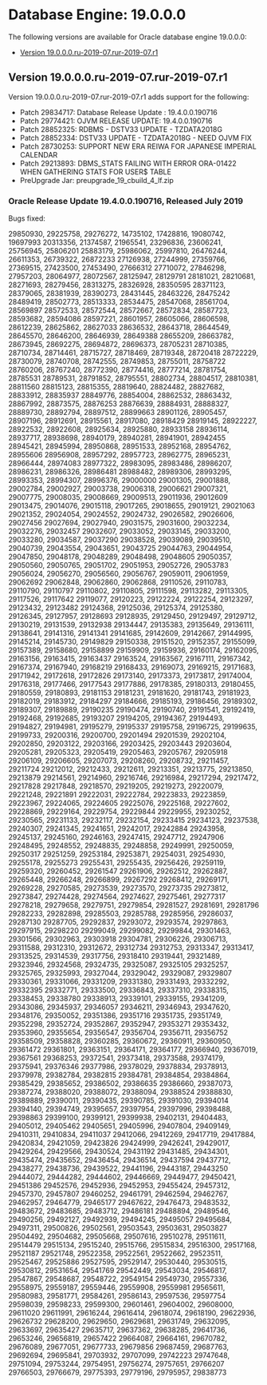 # Database Engine: 19\.0\.0\.0<a name="Appendix.Oracle.RU-RUR.19.0.0.0"></a>

The following versions are available for Oracle database engine 19\.0\.0\.0:
+ [Version 19\.0\.0\.0\.ru\-2019\-07\.rur\-2019\-07\.r1](#Appendix.Oracle.RU-RUR.19.0.0.0.ru-2019-07.rur-2019-07.r1)

## Version 19\.0\.0\.0\.ru\-2019\-07\.rur\-2019\-07\.r1<a name="Appendix.Oracle.RU-RUR.19.0.0.0.ru-2019-07.rur-2019-07.r1"></a>

Version 19\.0\.0\.0\.ru\-2019\-07\.rur\-2019\-07\.r1 adds support for the following: 
+ Patch 29834717: Database Release Update : 19\.4\.0\.0\.190716
+ Patch 29774421: OJVM RELEASE UPDATE: 19\.4\.0\.0\.190716
+ Patch 28852325: RDBMS \- DSTV33 UPDATE \- TZDATA2018G
+ Patch 28852334: DSTV33 UPDATE \- TZDATA2018G \- NEED OJVM FIX
+ Patch 28730253: SUPPORT NEW ERA REIWA FOR JAPANESE IMPERIAL CALENDAR
+ Patch 29213893: DBMS\_STATS FAILING WITH ERROR ORA\-01422 WHEN GATHERING STATS FOR USER$ TABLE
+ PreUpgrade Jar: preupgrade\_19\_cbuild\_4\_lf\.zip

### Oracle Release Update 19\.4\.0\.0\.190716, Released July 2019<a name="Appendix.Oracle-RU-19.4.0.0.190716-Bugs-Fixed"></a>

Bugs fixed:

 29850930, 29225758, 29276272, 14735102, 17428816, 19080742, 19697993 20313356, 21374587, 21965541, 23296836, 23606241, 25756945, 25806201 25883179, 25986062, 25997810, 26476244, 26611353, 26739322, 26872233 27126938, 27244999, 27359766, 27369515, 27423500, 27453490, 27666312 27710072, 27846298, 27957203, 28064977, 28072567, 28125947, 28129791 28181021, 28210681, 28271693, 28279456, 28313275, 28326928, 28350595 28371123, 28379065, 28381939, 28390273, 28431445, 28463226, 28475242 28489419, 28502773, 28513333, 28534475, 28547068, 28561704, 28569897 28572533, 28572544, 28572667, 28572834, 28587723, 28593682, 28594086 28597221, 28601957, 28605066, 28606598, 28612239, 28625862, 28627033 28636532, 28643718, 28644549, 28645570, 28646200, 28646939, 28649388 28655209, 28663782, 28673945, 28692275, 28694872, 28696373, 28705231 28710385, 28710734, 28714461, 28715727, 28718469, 28719348, 28720418 28722229, 28730079, 28740708, 28742555, 28749853, 28755011, 28758722 28760206, 28767240, 28772390, 28774416, 28777214, 28781754, 28785531 28789531, 28791852, 28795551, 28802734, 28804517, 28810381, 28811560 28815123, 28815355, 28819640, 28824482, 28827682, 28833912, 28835937 28849776, 28854004, 28862532, 28863432, 28867992, 28873575, 28876253 28876639, 28884931, 28888327, 28889730, 28892794, 28897512, 28899663 28901126, 28905457, 28907196, 28912691, 28915561, 28917080, 28918429 28919145, 28922227, 28922532, 28922608, 28925634, 28925880, 28933158 28936114, 28937717, 28938698, 28940179, 28940281, 28941901, 28942455 28945421, 28945994, 28950868, 28951533, 28952168, 28954762, 28955606 28956908, 28957292, 28957723, 28962775, 28965231, 28966444, 28974083 28977322, 28983095, 28983486, 28986207, 28986231, 28986326, 28986481 28988482, 28989306, 28993295, 28993353, 28994307, 28996376, 29000000 29001305, 29001888, 29002784, 29002927, 29003738, 29006318, 29006621 29007321, 29007775, 29008035, 29008669, 29009513, 29011936, 29012609 29013475, 29014076, 29015118, 29017265, 29018655, 29019121, 29021063 29021352, 29024054, 29024552, 29024732, 29026582, 29026606, 29027456 29027694, 29027940, 29031575, 29031600, 29032234, 29032276, 29032457 29032607, 29033052, 29033145, 29033200, 29033280, 29034587, 29037290 29038528, 29039089, 29039510, 29040739, 29043554, 29043651, 29043725 29044763, 29044954, 29047850, 29048178, 29048289, 29048498, 29048605 29050357, 29050560, 29050765, 29051702, 29051953, 29052726, 29053783 29056024, 29056270, 29056560, 29056767, 29059011, 29061959, 29062692 29062848, 29062860, 29062868, 29110526, 29110783, 29110790, 29110797 29110802, 29110805, 29111598, 29113282, 29113305, 29117526, 29117642 29119077, 29120223, 29122224, 29122254, 29123297, 29123432, 29123482 29124368, 29125036, 29125374, 29125380, 29126345, 29127957, 29128693 29128935, 29129450, 29129497, 29129712, 29130219, 29131539, 29132938 29134447, 29135383, 29135649, 29136111, 29138641, 29141316, 29141341 29141685, 29142609, 29142667, 29144995, 29145214, 29145730, 29149829 29150338, 29151520, 29152357, 29155099, 29157389, 29158680, 29158899 29159909, 29159936, 29160174, 29162095, 29163156, 29163415, 29163437 29163524, 29163567, 29167111, 29167342, 29167374, 29167940, 29168219 29168433, 29169073, 29169215, 29171683, 29171942, 29172618, 29172826 29173140, 29173373, 29173817, 29174004, 29176318, 29177466, 29177543 29177886, 29178385, 29180313, 29180455, 29180559, 29180893, 29181153 29181231, 29181620, 29181743, 29181923, 29182019, 29183912, 29184297 29184666, 29185193, 29186456, 29189302, 29189307, 29189889, 29190235 29190474, 29190740, 29191541, 29192419, 29192468, 29192685, 29193207 29194205, 29194367, 29194493, 29194827, 29194981, 29195279, 29195337 29195758, 29196725, 29199635, 29199733, 29200316, 29200700, 29201494 29201539, 29202104, 29202850, 29203122, 29203166, 29203425, 29203443 29203604, 29205281, 29205323, 29205419, 29205463, 29205767, 29205918 29206109, 29206605, 29207073, 29208260, 29208732, 29211457, 29211724 29212012, 29212433, 29212611, 29213351, 29213775, 29213850, 29213879 29214561, 29214960, 29216746, 29216984, 29217294, 29217472, 29217828 29217848, 29218570, 29219205, 29219273, 29220079, 29221248, 29221891 29222031, 29222784, 29223833, 29223859, 29223967, 29224065, 29224605 29225076, 29225168, 29227602, 29228869, 29229164, 29229754, 29229844 29229955, 29230252, 29230565, 29231133, 29232117, 29232154, 29233415 29234123, 29237538, 29240307, 29241345, 29241651, 29242017, 29242884 29243958, 29245137, 29245160, 29246163, 29247415, 29247712, 29247906 29248495, 29248552, 29248835, 29248858, 29249991, 29250059, 29250317 29251259, 29253184, 29253871, 29254031, 29254930, 29255178, 29255273 29255431, 29255435, 29256426, 29259119, 29259320, 29260452, 29261547 29261906, 29262512, 29262887, 29265448, 29266248, 29266899, 29267292 29268412, 29269171, 29269228, 29270585, 29273539, 29273570, 29273735 29273812, 29273847, 29274428, 29274564, 29274627, 29275461, 29277317 29278218, 29279658, 29279751, 29279854, 29281527, 29281691, 29281796 29282233, 29282898, 29285503, 29285788, 29285956, 29286037, 29287130 29287705, 29292837, 29293072, 29293574, 29297863, 29297915, 29298220 29299049, 29299082, 29299844, 29301463, 29301566, 29302963, 29303918 29304781, 29306226, 29306713, 29311588, 29312310, 29312672, 29312734 29312753, 29313347, 29313417, 29313525, 29314539, 29317756, 29318410 29319441, 29321489, 29323946, 29324568, 29324735, 29325087, 29325105 29325257, 29325765, 29325993, 29327044, 29329042, 29329087, 29329807 29330361, 29331066, 29331209, 29331380, 29331493, 29332292, 29332395 29332771, 29333500, 29336843, 29337310, 29338315, 29338453, 29338780 29338913, 29339101, 29339155, 29341209, 29343086, 29345937, 29346057 29346211, 29346943, 29347620, 29348176, 29350052, 29351386, 29351716 29351735, 29351749, 29352298, 29352724, 29352867, 29352947, 29353271 29353432, 29353960, 29355654, 29356547, 29356704, 29356711, 29356752 29358509, 29358828, 29360285, 29360672, 29360911, 29360950, 29361472 29361801, 29363151, 29364171, 29364177, 29366940, 29367019, 29367561 29368253, 29372541, 29373418, 29373588, 29374179, 29375941, 29376346 29377986, 29378029, 29378834, 29378913, 29379978, 29382784, 29382815 29384781, 29384854, 29384864, 29385429, 29385652, 29386502, 29386635 29386660, 29387073, 29387274, 29388020, 29388072, 29388094, 29388524 29388830, 29389889, 29390011, 29390435, 29390785, 29391030, 29394014 29394140, 29394749, 29395657, 29397954, 29397996, 29398488, 29398863 29399100, 29399121, 29399938, 29402131, 29404483, 29405012, 29405462 29405651, 29405996, 29407804, 29409149, 29410311, 29410834, 29411037 29412066, 29412269, 29417719, 29417884, 29420834, 29421059, 29423826 29424999, 29426241, 29429017, 29429264, 29429566, 29430524, 29431192 29431485, 29434301, 29435474, 29435652, 29436454, 29436514, 29437594 29437712, 29438277, 29438736, 29439522, 29441196, 29443187, 29443250 29444072, 29444282, 29444602, 29446669, 29449477, 29450421, 29451386 29452576, 29452936, 29452953, 29455424, 29457312, 29457370, 29457807 29460252, 29461791, 29462594, 29462767, 29462957, 29464779, 29465177 29467622, 29476473, 29483532, 29483672, 29483685, 29483712, 29486181 29488894, 29489546, 29490256, 29492127, 29492939, 29494245, 29495057 29495684, 29497311, 29500826, 29502561, 29503543, 29503631, 29503827 29504492, 29504682, 29505668, 29507616, 29510278, 29511611, 29514479 29515134, 29515240, 29515766, 29515834, 29516300, 29517168, 29521187 29521748, 29522358, 29522561, 29522662, 29523511, 29525467, 29525886 29527595, 29529147, 29530440, 29530515, 29530812, 29531654, 29541769 29542449, 29543034, 29546817, 29547867, 29548687, 29548722, 29549154 29549730, 29557336, 29558975, 29559187, 29559446, 29559908, 29559981 29565611, 29580983, 29581771, 29584261, 29586143, 29597536, 29597754 29598039, 29598233, 29599300, 29601461, 29604002, 29608000, 29611020 29611991, 29616244, 29616414, 29618074, 29618190, 29622936, 29626732 29628200, 29629650, 29629681, 29631749, 29632095, 29633697, 29635427 29635717, 29637362, 29638285, 29641736, 29653246, 29656819, 29657422 29664087, 29664161, 29670782, 29676089, 29677051, 29677733, 29679856 29687459, 29687763, 29692694, 29695841, 29703932, 29707099, 29742223 29747648, 29751094, 29753244, 29754951, 29756274, 29757651, 29766207 29766503, 29766679, 29775393, 29779196, 29795957, 29838773 